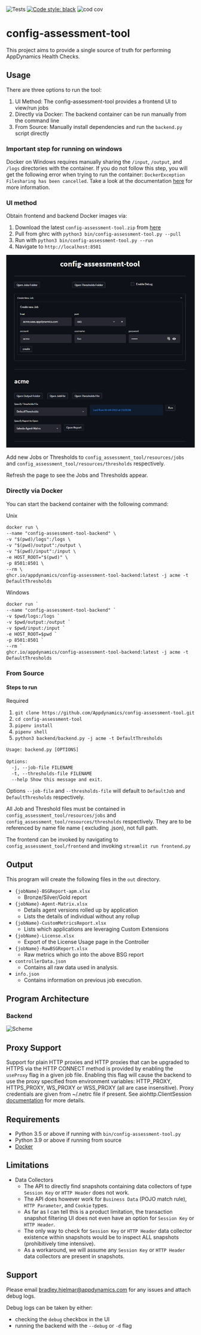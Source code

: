 ![Tests](https://github.com/appdynamics/config-assessment-tool/actions/workflows/tests.yml/badge.svg)
[![Code style: black](https://img.shields.io/badge/code%20style-black-000000.svg)](https://github.com/psf/black)
![cod cov](https://github.com/appdynamics/config-assessment-tool/blob/github-workflow/coverage.svg)

# config-assessment-tool

This project aims to provide a single source of truth for performing AppDynamics Health Checks.

## Usage

There are three options to run the tool:

1. UI Method: The config-assessment-tool provides a frontend UI to view/run jobs
2. Directly via Docker: The backend container can be run manually from the command line
3. From Source: Manually install dependencies and run the `backend.py` script directly

### Important step for running on windows

Docker on Windows requires manually sharing the `/input`, `/output`, and `/logs` directories with the container. If you do not follow this step, you will get the following error when trying to run the
container: `DockerException Filesharing has been cancelled`. Take a look at the documentation [here](https://docs.docker.com/desktop/windows/) for more information.

### UI method

Obtain frontend and backend Docker images via:

1. Download the latest `config-assessment-tool.zip` from [here](https://github.com/Appdynamics/config-assessment-tool/releases)
2. Pull from ghrc with `python3 bin/config-assessment-tool.py --pull`
3. Run with `python3 bin/config-assessment-tool.py --run`
4. Navigate to `http://localhost:8501`

![Scheme](frontend/resources/img/frontend.png)

Add new Jobs or Thresholds to `config_assessment_tool/resources/jobs` and `config_assessment_tool/resources/thresholds` respectively.

Refresh the page to see the Jobs and Thresholds appear.

### Directly via Docker

You can start the backend container with the following command:

Unix

```
docker run \
--name "config-assessment-tool-backend" \
-v "$(pwd)/logs":/logs \
-v "$(pwd)/output":/output \
-v "$(pwd)/input":/input \
-e HOST_ROOT="$(pwd)" \
-p 8501:8501 \
--rm \
ghcr.io/appdynamics/config-assessment-tool-backend:latest -j acme -t DefaultThresholds
```

Windows

```
docker run `
--name "config-assessment-tool-backend" `
-v $pwd/logs:/logs `
-v $pwd/output:/output `
-v $pwd/input:/input `
-e HOST_ROOT=$pwd `
-p 8501:8501 `
--rm `
ghcr.io/appdynamics/config-assessment-tool-backend:latest -j acme -t DefaultThresholds
```

### From Source

#### Steps to run

Required 

1. `git clone https://github.com/Appdynamics/config-assessment-tool.git`
2. `cd config-assessment-tool`
3. `pipenv install`
4. `pipenv shell`
5. `python3 backend/backend.py -j acme -t DefaultThresholds`

```
Usage: backend.py [OPTIONS]

Options:
  -j, --job-file FILENAME
  -t, --thresholds-file FILENAME
  --help Show this message and exit.
```

Options `--job-file` and `--thresholds-file` will default to `DefaultJob` and `DefaultThresholds` respectively.

All Job and Threshold files must be contained in `config_assessment_tool/resources/jobs` and `config_assessment_tool/resources/thresholds` respectively. They are to be referenced by name file name (
excluding .json), not full path.

The frontend can be invoked by navigating to `config_assessment_tool/frontend` and invoking `streamlit run frontend.py`

## Output

This program will create the following files in the `out` directory.

- `{jobName}-BSGReport-apm.xlsx`
  - Bronze/Silver/Gold report
- `{jobName}-Agent-Matrix.xlsx`
  - Details agent versions rolled up by application
  - Lists the details of individual without any rollup
- `{jobName}-CustomMetricsReport.xlsx`
  - Lists which applications are leveraging Custom Extensions 
- `{jobName}-License.xlsx`
  - Export of the License Usage page in the Controller
- `{jobName}-RawBSGReport.xlsx`
  - Raw metrics which go into the above BSG report 
- `controllerData.json`
  - Contains all raw data used in analysis.
- `info.json`
  - Contains information on previous job execution.

## Program Architecture

### Backend

![Scheme](backend/resources/img/architecture.jpg)

## Proxy Support

Support for plain HTTP proxies and HTTP proxies that can be upgraded to HTTPS via the HTTP CONNECT method is provided by enabling the `useProxy` flag in a given job file.
Enabling this flag will cause the backend to use the proxy specified from environment variables: HTTP_PROXY, HTTPS_PROXY, WS_PROXY or WSS_PROXY (all are case insensitive).
Proxy credentials are given from ~/.netrc file if present.
See aiohttp.ClientSession [documentation](https://docs.aiohttp.org/en/stable/client_advanced.html#proxy-support) for more details.

## Requirements

- Python 3.5 or above if running with `bin/config-assessment-tool.py`
- Python 3.9 or above if running from source
- [Docker](https://www.docker.com/products/docker-desktop)

## Limitations

- Data Collectors
    - The API to directly find snapshots containing data collectors of type `Session Key` or `HTTP Header` does not work.
    - The API does however work for `Business Data` (POJO match rule), `HTTP Parameter`, and `Cookie` types.
    - As far as I can tell this is a product limitation, the transaction snapshot filtering UI does not even have an option for `Session Key` or `HTTP Header`.
    - The only way to check for `Session Key` or `HTTP Header` data collector existence within snapshots would be to inspect ALL snapshots (prohibitively time intensive).
    - As a workaround, we will assume any `Session Key` or `HTTP Header` data collectors are present in snapshots.

## Support

Please email bradley.hjelmar@appdynamics.com for any issues and attach debug logs.

Debug logs can be taken by either:
- checking the `debug` checkbox in the UI
- running the backend with the `--debug` or `-d` flag